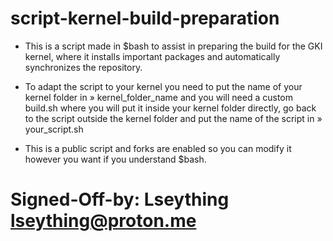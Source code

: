 # script-kernel-build-preparation

* This is a script made in $bash to assist in preparing the build for the GKI kernel, where it installs important packages and automatically synchronizes the repository.

* To adapt the script to your kernel you need to put the name of your kernel folder in » kernel_folder_name and you will need a custom build.sh where you will put it inside your kernel folder directly, go back to the script outside the kernel folder and put the name of the script in » your_script.sh

* This is a public script and forks are enabled so you can modify it however you want if you understand $bash.

# Signed-Off-by: Lseything <lseything@proton.me>
